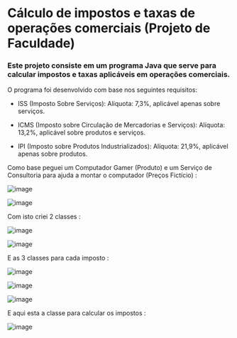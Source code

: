 # Cálculo de impostos e taxas de operações comerciais (Projeto de Faculdade)

### Este projeto consiste em um programa Java que serve para calcular impostos e taxas aplicáveis em operações comerciais.

O programa foi desenvolvido com base nos seguintes requisitos:


- ISS (Imposto Sobre Serviços): Alíquota: 7,3%, aplicável apenas sobre serviços.

- ICMS (Imposto sobre Circulação de Mercadorias e Serviços): Alíquota: 13,2%, aplicável sobre produtos e serviços.
  
- IPI (Imposto sobre Produtos Industrializados): Alíquota: 21,9%, aplicável apenas sobre produtos.

Como base peguei um Computador Gamer (Produto) e um Serviço de Consultoria para ajuda a montar o computador (Preços Fictício) : 

![image](https://github.com/user-attachments/assets/fe7d9620-32dd-49c6-b925-e417be98be95)

![image](https://github.com/user-attachments/assets/58aad1c3-4f8c-4bdc-abb0-289606c9fafd)

Com isto criei 2 classes : 

![image](https://github.com/user-attachments/assets/eec6739d-dd29-4d8b-a5c7-059b8ee81227)

![image](https://github.com/user-attachments/assets/65d1bf6d-6550-49e2-b331-bdbddf4214a6)

E as 3 classes para cada imposto :

![image](https://github.com/user-attachments/assets/8630b6e6-613b-42d0-9c75-d883f182ac18)

![image](https://github.com/user-attachments/assets/77d5c1dc-aecc-4f4a-b362-6994d418cfff)

![image](https://github.com/user-attachments/assets/054a5ca8-cad4-4f35-b9dd-517d5a74f209)

E aqui esta a classe para calcular os impostos :

![image](https://github.com/user-attachments/assets/463d9790-414b-462a-ae87-cba3adb53b29)
